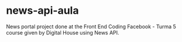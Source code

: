 # news-api-aula

News portal project done at the Front End Coding Facebook - Turma 5 course given by Digital House using News API.